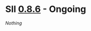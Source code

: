 # Sll [0.8.6] - Ongoing

*Nothing*

[0.8.6]: https://github.com/sl-lang/sll/compare/sll-v0.8.5...main

